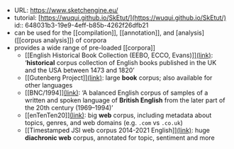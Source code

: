 - URL: https://www.sketchengine.eu/
- tutorial: [https://wuqui.github.io/SkEtut/](https://wuqui.github.io/SkEtut/)
  id:: 648031b3-19e9-4eff-b85b-4262f26dfb21
- can be used for the [[compilation]], [[annotation]], and [analysis]([[corpus analysis]]) of corpora
- provides a wide range of pre-loaded [[corpora]]
	- [[English Historical Book Collection (EEBO, ECCO, Evans)]][(link)](https://app.sketchengine.eu/#dashboard?corpname=preloaded%2Fearly_english&corp_info=1): ‘**historical** corpus collection of English books published in the UK and the USA between 1473 and 1820’
	- [[Gutenberg Project]][(link)](https://app.sketchengine.eu/#dashboard?corpname=preloaded%2Fgutenberg20_en&corp_info=1): large **book** corpus; also available for other languages
	- [[BNC/1994]][(link)](https://app.sketchengine.eu/#dashboard?corpname=preloaded%2Fbnc2_tt21&corp_info=1): ‘A balanced English corpus of samples of a written and spoken language of **British English** from the later part of the 20th century (1969–1994)’
	- [[enTenTen20]][(link)](https://www.sketchengine.eu/ententen-english-corpus/): big **web** corpus, including metadata about topics, genres, and web domains (e.g. `.com` vs `.co.uk`)
	- [[Timestamped JSI web corpus 2014-2021 English]][(link)](https://app.sketchengine.eu/#dashboard?corpname=preloaded%2Feng_jsi_newsfeed_virt&corp_info=1): huge **diachronic web** corpus, annotated for topic, sentiment and more